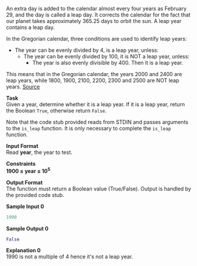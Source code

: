 An extra day is added to the calendar almost every four years as February 29, and the day is called a leap day. It corrects the calendar for the fact that our planet takes approximately 365.25 days to orbit the sun. A leap year contains a leap day.

In the Gregorian calendar, three conditions are used to identify leap years:
- The year can be evenly divided by 4, is a leap year, unless:
  - The year can be evenly divided by 100, it is NOT a leap year, unless:
    - The year is also evenly divisible by 400. Then it is a leap year.

This means that in the Gregorian calendar, the years 2000 and 2400 are leap years, while 1800, 1900, 2100, 2200, 2300 and 2500 are NOT leap years. [Source](https://www.timeanddate.com/date/leapyear.html)

**Task**  
Given a year, determine whether it is a leap year. If it is a leap year, return the Boolean `True`, otherwise return `False`.

Note that the code stub provided reads from STDIN and passes arguments to the `is_leap` function. It is only necessary to complete the `is_leap` function.

**Input Format**  
Read **year**, the year to test.

**Constraints**  
**1900 &le; year &le; 10<sup>5</sup>**

**Output Format**  
The function must return a Boolean value (True/False). Output is handled by the provided code stub.

**Sample Input 0**
```python
1990
```

**Sample Output 0**
```python
False
```

**Explanation 0**  
1990 is not a multiple of 4 hence it's not a leap year.